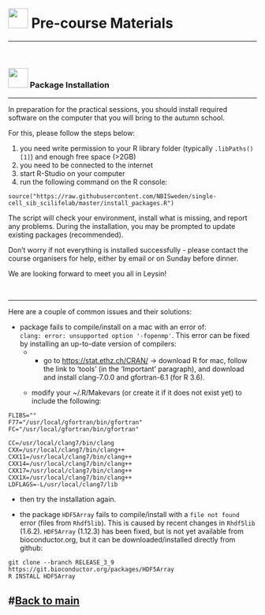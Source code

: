 # <img border="0" src="https://www.svgrepo.com/show/19652/maths-class-materials-cross-of-a-pencil-and-a-ruler.svg" width="40" height="40"> Pre-course Materials

***

<br/>


### <img border="0" src="https://www.svgrepo.com/show/4795/installation-symbol.svg" width="40" height="40"> Package Installation

***

In preparation for the practical sessions, you should install required software on the computer that you will bring to the autumn school.

For this, please follow the steps below:
1. you need write permission to your R library folder (typically `.libPaths()[1]`) and enough free space (>2GB)
2. you need to be connected to the internet 
3. start R-Studio on your computer
4. run the following command on the R console:

```
source("https://raw.githubusercontent.com/NBISweden/single-cell_sib_scilifelab/master/install_packages.R")
```

The script will check your environment, install what is missing, and report any problems.
During the installation, you may be prompted to update existing packages (recommended).

Don’t worry if not everything is installed successfully - please contact the course organisers for help, either by email or on Sunday before dinner.

We are looking forward to meet you all in Leysin!

<br/>

***

Here are a couple of common issues and their solutions:  

- package fails to compile/install on a mac with an error of:  
  `clang: error: unsupported option '-fopenmp'`. This error can be fixed by installing
  an up-to-date version of compilers:  
  * - go to https://stat.ethz.ch/CRAN/ -> download R for mac, follow the link to ‘tools’ (in the ‘Important’ paragraph), and download and install clang-7.0.0 and gfortran-6.1 (for R 3.6). 

  * modify your ~/.R/Makevars (or create it if it does not exist yet) to include the following: 
```
FLIBS=""  
F77="/usr/local/gfortran/bin/gfortran"
FC="/usr/local/gfortran/bin/gfortran"

CC=/usr/local/clang7/bin/clang
CXX=/usr/local/clang7/bin/clang++
CXX11=/usr/local/clang7/bin/clang++
CXX14=/usr/local/clang7/bin/clang++
CXX17=/usr/local/clang7/bin/clang++
CXX1X=/usr/local/clang7/bin/clang++
LDFLAGS=-L/usr/local/clang7/lib
```

   * then try the installation again.

- the package `HDF5Array` fails to compile/install with a `file not found` error (files from `Rhdf5lib`). This is caused by recent changes in `Rhdf5lib` (1.6.2). `HDF5Array` (1.12.3) has been fixed, but is not yet available from bioconductor.org, but it can be downloaded/installed directly from github:   
```
git clone --branch RELEASE_3_9 https://git.bioconductor.org/packages/HDF5Array
R INSTALL HDF5Array
```

## #[Back to main](README.md)
